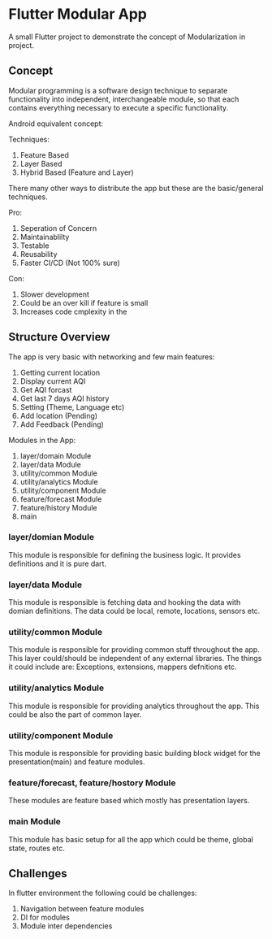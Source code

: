 # Flutter Modular App

A small Flutter project to demonstrate the concept of Modularization in project.

## Concept

Modular programming is a software design technique to separate functionality into independent, interchangeable module, so that each contains everything necessary to execute a specific functionality.

Android equivalent concept: 

Techniques: 
1. Feature Based 
2. Layer Based
3. Hybrid Based (Feature and Layer)

There many other ways to distribute the app but these are the basic/general techniques.

Pro: 
1. Seperation of Concern
2. Maintainablilty
3. Testable
4. Reusability
5. Faster CI/CD (Not 100% sure)

Con: 
1. Slower development
2. Could be an over kill if feature is small
3. Increases code cmplexity in the 

## Structure Overview
The app is very basic with networking and few main features: 
1. Getting current location
2. Display current AQI
3. Get AQI forcast
4. Get last 7 days AQI history
5. Setting (Theme, Language etc)
6. Add location (Pending)
7. Add Feedback (Pending)

Modules in the App:

1. layer/domain Module
2. layer/data Module
3. utility/common Module
4. utility/analytics Module
5. utility/component Module
6. feature/forecast Module
7. feature/history Module
8. main

### layer/domian Module
This module is responsible for defining the business logic. It provides definitions and it is pure dart.

### layer/data Module
This module is responsible is fetching data and hooking the data with domian definitions. The data could be local, remote, locations, sensors etc.

### utility/common Module
This module is responsible for providing common stuff throughout the app. This layer could/should be independent of any external libraries. The things it could include are: Exceptions, extensions, mappers defnitions etc.

### utility/analytics Module
This module is responsible for providing analytics throughout the app. This could be also the part of common layer.

### utility/component Module
This module is responsible for providing basic building block widget for the presentation(main) and feature modules.

### feature/forecast, feature/hostory Module
These modules are feature based which mostly has presentation layers.

### main Module
This module has basic setup for all the app which could be theme, global state, routes etc.


## Challenges 
In flutter environment the following could be challenges:
1. Navigation between feature modules
2. DI for modules
3. Module inter dependencies

